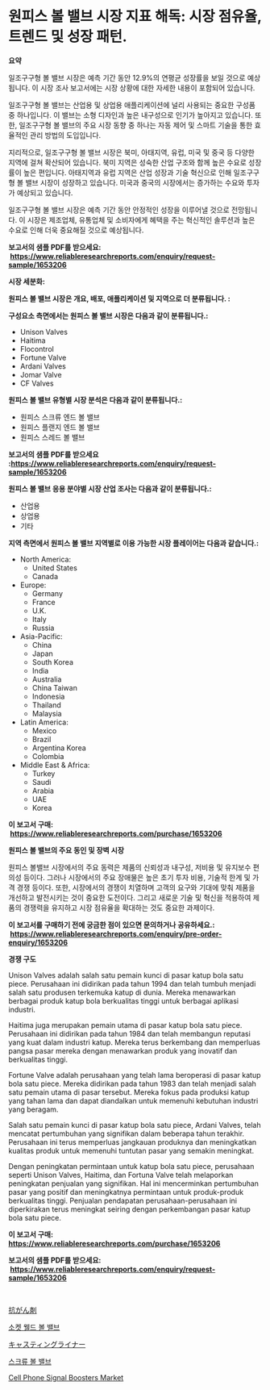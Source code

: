 <p><h1>원피스 볼 밸브 시장 지표 해독: 시장 점유율, 트렌드 및 성장 패턴.</h1></p><p><strong>요약</strong></p>
<p><p>일조구구형 볼 밸브 시장은 예측 기간 동안 12.9%의 연평균 성장률을 보일 것으로 예상됩니다. 이 시장 조사 보고서에는 시장 상황에 대한 자세한 내용이 포함되어 있습니다.</p><p>일조구구형 볼 밸브는 산업용 및 상업용 애플리케이션에 널리 사용되는 중요한 구성품 중 하나입니다. 이 밸브는 소형 디자인과 높은 내구성으로 인기가 높아지고 있습니다. 또한, 일조구구형 볼 밸브의 주요 시장 동향 중 하나는 자동 제어 및 스마트 기술을 통한 효율적인 관리 방법의 도입입니다.</p><p>지리적으로, 일조구구형 볼 밸브 시장은 북미, 아태지역, 유럽, 미국 및 중국 등 다양한 지역에 걸쳐 확산되어 있습니다. 북미 지역은 성숙한 산업 구조와 함께 높은 수요로 성장률이 높은 편입니다. 아태지역과 유럽 지역은 산업 성장과 기술 혁신으로 인해 일조구구형 볼 밸브 시장이 성장하고 있습니다. 미국과 중국의 시장에서는 증가하는 수요와 투자가 예상되고 있습니다.</p><p>일조구구형 볼 밸브 시장은 예측 기간 동안 안정적인 성장을 이루어낼 것으로 전망됩니다. 이 시장은 제조업체, 유통업체 및 소비자에게 혜택을 주는 혁신적인 솔루션과 높은 수요로 인해 더욱 중요해질 것으로 예상됩니다.</p></p>
<p><strong>보고서의 샘플 PDF를 받으세요: &nbsp;<a href="https://www.reliableresearchreports.com/enquiry/request-sample/1653206">https://www.reliableresearchreports.com/enquiry/request-sample/1653206</a></strong></p>
<p><strong>시장 세분화:</strong></p>
<p><strong> 원피스 볼 밸브 시장은 개요, 배포, 애플리케이션 및 지역으로 더 분류됩니다. :</strong></p>
<p><strong>구성요소 측면에서는 원피스 볼 밸브 시장은 다음과 같이 분류됩니다.:</strong></p>
<p><ul><li>Unison Valves</li><li>Haitima</li><li>Flocontrol</li><li>Fortune Valve</li><li>Ardani Valves</li><li>Jomar Valve</li><li>CF Valves</li></ul></p>
<p><strong> 원피스 볼 밸브 유형별 시장 분석은 다음과 같이 분류됩니다.:</strong></p>
<p><ul><li>원피스 스크류 엔드 볼 밸브</li><li>원피스 플랜지 엔드 볼 밸브</li><li>원피스 스레드 볼 밸브</li></ul></p>
<p><strong>보고서의 샘플 PDF를 받으세요 :<a href="https://www.reliableresearchreports.com/enquiry/request-sample/1653206">https://www.reliableresearchreports.com/enquiry/request-sample/1653206</a></strong></p>
<p><strong> 원피스 볼 밸브 응용 분야별 시장 산업 조사는 다음과 같이 분류됩니다.:</strong></p>
<p><ul><li>산업용</li><li>상업용</li><li>기타</li></ul></p>
<p><strong>지역 측면에서 원피스 볼 밸브 지역별로 이용 가능한 시장 플레이어는 다음과 같습니다.:</strong></p>
<p><ul>
    <li>
        North America:
        <ul>
            <li>United States</li>
            <li>Canada</li>
        </ul>
    </li>
    <li>
        Europe:
        <ul>
            <li>Germany</li>
            <li>France</li>
            <li>U.K.</li>
            <li>Italy</li>
            <li>Russia</li>
        </ul>
    </li>
    <li>
        Asia-Pacific:
        <ul>
            <li>China</li>
            <li>Japan</li>
            <li>South Korea</li>
            <li>India</li>
            <li>Australia</li>
            <li>China Taiwan</li>
            <li>Indonesia</li>
            <li>Thailand</li>
            <li>Malaysia</li>
        </ul>
    </li>
    <li>
        Latin America:
        <ul>
            <li>Mexico</li>
            <li>Brazil</li>
            <li>Argentina Korea</li>
            <li>Colombia</li>
        </ul>
    </li>
    <li>
        Middle East & Africa:
        <ul>
            <li>Turkey</li>
            <li>Saudi</li>
            <li>Arabia</li>
            <li>UAE</li>
            <li>Korea</li>
        </ul>
    </li>
    </ul></p>
<p><strong>이 보고서 구매: &nbsp;<a href="https://www.reliableresearchreports.com/purchase/1653206">https://www.reliableresearchreports.com/purchase/1653206</a></strong></p>
<p><strong>원피스 볼 밸브의 주요 동인 및 장벽 시장</strong></p>
<p><p>원피스 볼밸브 시장에서의 주요 동력은 제품의 신뢰성과 내구성, 저비용 및 유지보수 편의성 등이다. 그러나 시장에서의 주요 장애물은 높은 초기 투자 비용, 기술적 한계 및 가격 경쟁 등이다. 또한, 시장에서의 경쟁이 치열하며 고객의 요구와 기대에 맞춰 제품을 개선하고 발전시키는 것이 중요한 도전이다. 그리고 새로운 기술 및 혁신을 적용하여 제품의 경쟁력을 유지하고 시장 점유율을 확대하는 것도 중요한 과제이다.</p></p>
<p><strong>이 보고서를 구매하기 전에 궁금한 점이 있으면 문의하거나 공유하세요.: &nbsp;<a href="https://www.reliableresearchreports.com/enquiry/pre-order-enquiry/1653206">https://www.reliableresearchreports.com/enquiry/pre-order-enquiry/1653206</a></strong></p>
<p><strong>경쟁 구도</strong></p>
<p><p>Unison Valves adalah salah satu pemain kunci di pasar katup bola satu piece. Perusahaan ini didirikan pada tahun 1994 dan telah tumbuh menjadi salah satu produsen terkemuka katup di dunia. Mereka menawarkan berbagai produk katup bola berkualitas tinggi untuk berbagai aplikasi industri.</p><p>Haitima juga merupakan pemain utama di pasar katup bola satu piece. Perusahaan ini didirikan pada tahun 1984 dan telah membangun reputasi yang kuat dalam industri katup. Mereka terus berkembang dan memperluas pangsa pasar mereka dengan menawarkan produk yang inovatif dan berkualitas tinggi.</p><p>Fortune Valve adalah perusahaan yang telah lama beroperasi di pasar katup bola satu piece. Mereka didirikan pada tahun 1983 dan telah menjadi salah satu pemain utama di pasar tersebut. Mereka fokus pada produksi katup yang tahan lama dan dapat diandalkan untuk memenuhi kebutuhan industri yang beragam.</p><p>Salah satu pemain kunci di pasar katup bola satu piece, Ardani Valves, telah mencatat pertumbuhan yang signifikan dalam beberapa tahun terakhir. Perusahaan ini terus memperluas jangkauan produknya dan meningkatkan kualitas produk untuk memenuhi tuntutan pasar yang semakin meningkat.</p><p>Dengan peningkatan permintaan untuk katup bola satu piece, perusahaan seperti Unison Valves, Haitima, dan Fortuna Valve telah melaporkan peningkatan penjualan yang signifikan. Hal ini mencerminkan pertumbuhan pasar yang positif dan meningkatnya permintaan untuk produk-produk berkualitas tinggi. Penjualan pendapatan perusahaan-perusahaan ini diperkirakan terus meningkat seiring dengan perkembangan pasar katup bola satu piece.</p></p>
<p><strong>이 보고서 구매: &nbsp; <a href="https://www.reliableresearchreports.com/purchase/1653206">https://www.reliableresearchreports.com/purchase/1653206</a></strong></p>
<p><strong>보고서의 샘플 PDF를 받으세요: &nbsp;<a href="https://www.reliableresearchreports.com/enquiry/request-sample/1653206">https://www.reliableresearchreports.com/enquiry/request-sample/1653206</a></strong><strong></strong></p>
<p>&nbsp;</p>
<p><p><a href="https://github.com/joaejkdzgyljvo6/Market-Research-Report-List-1/blob/main/399424711598.md">抗がん剤</a></p><p><a href="https://github.com/Maeennan456456/Market-Research-Report-List-1/blob/main/275796110685.md">소켓 웰드 볼 밸브</a></p><p><a href="https://github.com/NashBeahan2023/Market-Research-Report-List-1/blob/main/148240911599.md">キャスティングライナー</a></p><p><a href="https://github.com/vsap75a286l/Market-Research-Report-List-1/blob/main/615281810684.md">스크류 볼 밸브</a></p><p><a href="https://github.com/lylyparadise/Market-Research-Report-List-2/blob/main/cell-phone-signal-boosters-market.md">Cell Phone Signal Boosters Market</a></p></p>